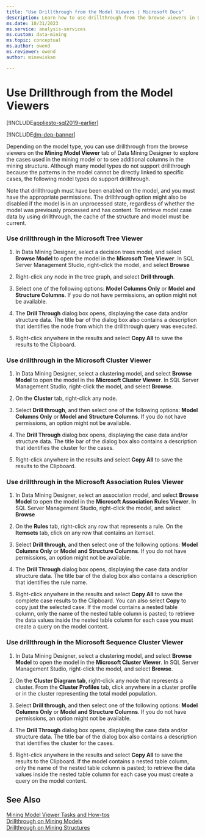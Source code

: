 ```yaml
---
title: "Use Drillthrough from the Model Viewers | Microsoft Docs"
description: Learn how to use drillthrough from the browse viewers in Data Mining Designer to explore cases used in the mining model or columns in the mining structure.
ms.date: 10/31/2023
ms.service: analysis-services
ms.custom: data-mining
ms.topic: conceptual
ms.author: owend
ms.reviewer: owend
author: minewiskan

---
```

# Use Drillthrough from the Model Viewers
[!INCLUDE[appliesto-sql2019-earlier](../includes/appliesto-sql2019-earlier.md)]

[!INCLUDE[dm-dep-banner](../includes/dm-dep-banner.md)]

  Depending on the model type, you can use drillthrough from the browse viewers on the **Mining Model Viewer** tab of Data Mining Designer to explore the cases used in the mining model or to see additional columns in the mining structure. Although many model types do not support drillthrough because the patterns in the model cannot be directly linked to specific cases, the following model types do support drillthrough.  
  
 Note that drillthrough must have been enabled on the model, and you must have the appropriate permissions. The drillthrough option might also be disabled if the model is in an unprocessed state, regardless of whether the model was previously processed and has content. To retrieve model case data by using drillthrough, the cache of the structure and model must be current.  
  
### Use drillthrough in the Microsoft Tree Viewer  
  
1.  In Data Mining Designer, select a decision trees model, and select **Browse Model** to open the model in the **Microsoft Tree Viewer**. In SQL Server Management Studio, right-click the model, and select **Browse**  
  
2.  Right-click any node in the tree graph, and select **Drill through**.  
  
3.  Select one of the following options: **Model Columns Only** or **Model and Structure Columns**. If you do not have permissions, an option might not be available.  
  
4.  The **Drill Through** dialog box opens, displaying the case data and/or structure data. The title bar of the dialog box also contains a description that identifies the node from which the drillthrough query was executed.  
  
5.  Right-click anywhere in the results and select **Copy All** to save the results to the Clipboard.  
  
### Use drillthrough in the Microsoft Cluster Viewer  
  
1.  In Data Mining Designer, select a clustering model, and select **Browse Model** to open the model in the **Microsoft Cluster Viewer**. In SQL Server Management Studio, right-click the model, and select **Browse**.  
  
2.  On the **Cluster** tab, right-click any node.  
  
3.  Select **Drill through**, and then select one of the following options: **Model Columns Only** or **Model and Structure Columns**. If you do not have permissions, an option might not be available.  
  
4.  The **Drill Through** dialog box opens, displaying the case data and/or structure data. The title bar of the dialog box also contains a description that identifies the cluster for the cases.  
  
5.  Right-click anywhere in the results and select **Copy All** to save the results to the Clipboard.  
  
### Use drillthrough in the Microsoft Association Rules Viewer  
  
1.  In Data Mining Designer, select an association model, and select **Browse Model** to open the model in the **Microsoft Association Rules Viewer**. In SQL Server Management Studio, right-click the model, and select **Browse**  
  
2.  On the **Rules** tab, right-click any row that represents a rule. On the **Itemsets** tab, click on any row that contains an itemset.  
  
3.  Select **Drill through**, and then select one of the following options: **Model Columns Only** or **Model and Structure Columns**. If you do not have permissions, an option might not be available.  
  
4.  The **Drill Through** dialog box opens, displaying the case data and/or structure data. The title bar of the dialog box also contains a description that identifies the rule name.  
  
5.  Right-click anywhere in the results and select **Copy All** to save the complete case results to the Clipboard. You can also select **Copy** to copy just the selected case. If the model contains a nested table column, only the name of the nested table column is pasted; to retrieve the data values inside the nested table column for each case you must create a query on the model content.  
  
### Use drillthrough in the Microsoft Sequence Cluster Viewer  
  
1.  In Data Mining Designer, select a clustering model, and select **Browse Model** to open the model in the **Microsoft Cluster Viewer**. In SQL Server Management Studio, right-click the model, and select **Browse**.  
  
2.  On the **Cluster Diagram tab**, right-click any node that represents a cluster. From the **Cluster Profiles** tab, click anywhere in a cluster profile or in the cluster representing the total model population.  
  
3.  Select **Drill through**, and then select one of the following options: **Model Columns Only** or **Model and Structure Columns**. If you do not have permissions, an option might not be available.  
  
4.  The **Drill Through** dialog box opens, displaying the case data and/or structure data. The title bar of the dialog box also contains a description that identifies the cluster for the cases.  
  
5.  Right-click anywhere in the results and select **Copy All** to save the results to the Clipboard. If the model contains a nested table column, only the name of the nested table column is pasted; to retrieve the data values inside the nested table column for each case you must create a query on the model content.  
  
## See Also  
 [Mining Model Viewer Tasks and How-tos](../../analysis-services/data-mining/mining-model-viewer-tasks-and-how-tos.md)   
 [Drillthrough on Mining Models](../../analysis-services/data-mining/drillthrough-on-mining-models.md)   
 [Drillthrough on Mining Structures](../../analysis-services/data-mining/drillthrough-on-mining-structures.md)  
  
  
